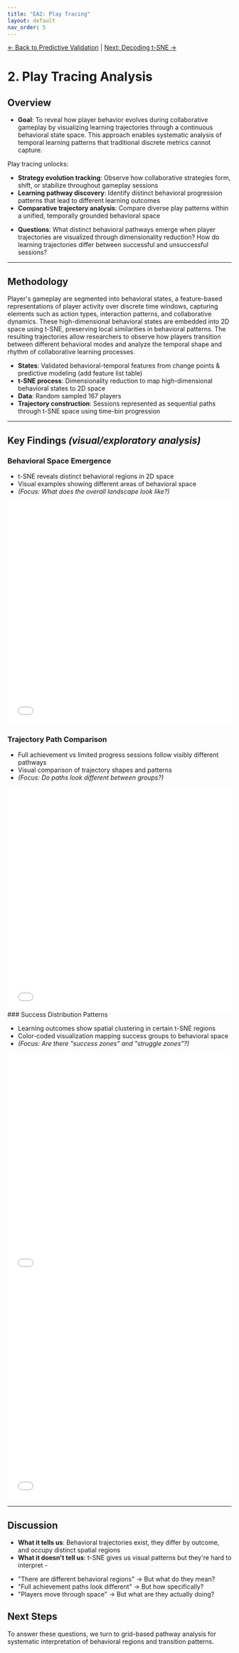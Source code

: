```yaml
---
title: "EA2: Play Tracing"
layout: default
nav_order: 5
---
```


[← Back to Predictive Validation](EA1.5-predictive-modeling.md) | [Next: Decoding t-SNE →](EA2.5-pathway-analysis.md)

# 2. Play Tracing Analysis

## Overview

* **Goal**: 
To reveal how player behavior evolves during collaborative gameplay by visualizing learning trajectories through a continuous behavioral state space. This approach enables systematic analysis of temporal learning patterns that traditional discrete metrics cannot capture.

Play tracing unlocks:
- **Strategy evolution tracking**: Observe how collaborative strategies form, shift, or stabilize throughout gameplay sessions
- **Learning pathway discovery**: Identify distinct behavioral progression patterns that lead to different learning outcomes
- **Comparative trajectory analysis**: Compare diverse play patterns within a unified, temporally grounded behavioral space

* **Questions**: What distinct behavioral pathways emerge when player trajectories are visualized through dimensionality reduction? How do learning trajectories differ between successful and unsuccessful sessions?

---

## Methodology
Player's gameplay are segmented into behavioral states, a feature-based representations of player activity over discrete time windows, capturing elements such as action types, interaction patterns, and collaborative dynamics. These high-dimensional behavioral states are embedded into 2D space using t-SNE, preserving local similarities in behavioral patterns. The resulting trajectories allow researchers to observe how players transition between different behavioral modes and analyze the temporal shape and rhythm of collaborative learning processes.

* **States**: Validated behavioral-temporal features from change points & predictive modeling (add feature list table)
* **t-SNE process**: Dimensionality reduction to map high-dimensional behavioral states to 2D space
* **Data**: Random sampled 167 players
* **Trajectory construction**: Sessions represented as sequential paths through t-SNE space using time-bin progression

---

## Key Findings *(visual/exploratory analysis)*

### Behavioral Space Emergence

* t-SNE reveals distinct behavioral regions in 2D space
* Visual examples showing different areas of behavioral space
* *(Focus: What does the overall landscape look like?)*
<iframe src="assets/images/phase2-tsne-plot1-s1475-SetA.html" 
        width="100%" 
        height="500" 
        frameborder="0">
</iframe>

### Trajectory Path Comparison

* Full achievement vs limited progress sessions follow visibly different pathways
* Visual comparison of trajectory shapes and patterns
* *(Focus: Do paths look different between groups?)*
<iframe src="assets/images/phase2-tsne-plot4-s1488-SetB.html" 
        width="100%" 
        height="500" 
        frameborder="0">
</iframe>
### Success Distribution Patterns

* Learning outcomes show spatial clustering in certain t-SNE regions
* Color-coded visualization mapping success groups to behavioral space
* *(Focus: Are there "success zones" and "struggle zones"?)*
<iframe src="assets/images/phase2-unified_behavioral_space.html" 
        width="100%" 
        height="500" 
        frameborder="0">
</iframe>

<iframe src="assets/images/phase2-unified_trajectory_overlay.html" 
        width="100%" 
        height="500" 
        frameborder="0">
</iframe>

---

## Discussion

* **What it tells us**: Behavioral trajectories exist, they differ by outcome, and occupy distinct spatial regions
* **What it doesn't tell us**: 
  t-SNE gives us visual patterns but they're hard to interpret -
- "There are different behavioral regions" → But what do they mean?
- "Full achievement paths look different" → But how specifically?
- "Players move through space" → But what are they actually doing?

## Next Steps
To answer these questions, we turn to grid-based pathway analysis for systematic interpretation of behavioral regions and transition patterns.